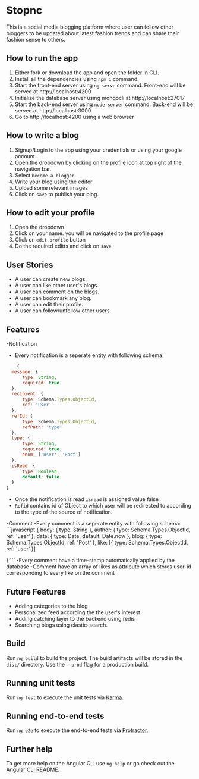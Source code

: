# Stopnc

This is a social media blogging platform where user can follow other bloggers to be updated about latest fashion trends and can share their fashion sense to others.

## How to run the app

1. Either fork or download the app and open the folder in CLI.
2. Install all the dependencies using `npm i` command.
3. Start the front-end server using `ng serve` command. Front-end will be served at http://localhost:4200
4. Initialize the database server using mongocli at  http://localhost:27017
5. Start the back-end server using `node server` command. Back-end will be served at http://localhost:3000
6. Go to http://localhost:4200 using a web browser

## How to write a blog

1. Signup/Login to the app using your credentials or using your google account.
2. Open the dropdown by clicking on the profile icon at top right of the navigation bar.
3. Select `become a blogger`
4. Write your blog using the editor
5. Upload some relevant images
6. Click on `save` to publish your blog.

## How to edit your profile
1. Open the dropdown 
2. Click on your name. you will be navigated to the profile page
3. Click on `edit profile` button
4. Do the required editts and click on `save`

## User Stories
- A user can create new blogs.
- A user can like other user's blogs.
- A user can comment on the blogs.
- A user can bookmark any blog.
- A user can edit their profile.
- A user can follow/unfollow other users.

## Features
-Notification
  - Every notification is a seperate entity with following schema:
  ```javascript
      {
    message: {
        type: String,
        required: true
    },
    recipient: {
        type: Schema.Types.ObjectId,
        ref: 'User'
    },
    refId: {
        type: Schema.Types.ObjectId,
        refPath: 'type'
    },
    type: {
        type: String,
        required: true,
        enum: ['User', 'Post']
    },
    isRead: {
        type: Boolean,
        default: false
    }
}
```
  - Once the notification is read `isread` is assigned value false
  - `Refid` contains id of Object to which user will be redirected to according to the type of the source of notification.
  
-Comment
  -Every comment is a seperate entity with following schema:
    ```javascript
    {
    body: {
        type: String
    },
    author: {
        type: Schema.Types.ObjectId,
        ref: 'user'
    },
    date: {
        type: Date,
        default: Date.now
    },
    blog: {
        type: Schema.Types.ObjectId,
        ref: 'Post'
    },
    like: [{
        type: Schema.Types.ObjectId,
        ref: 'user'
    }]

}
    ```
    -Every comment have a time-stamp automatically applied by the database
    -Comment have an array of likes as attribute which stores user-id corresponding to every like on the comment
## Future Features
- Adding categories to the blog
- Personalized feed according the the user's interest
- Adding catching layer to the backend using redis
- Searching blogs using elastic-search.


## Build

Run `ng build` to build the project. The build artifacts will be stored in the `dist/` directory. Use the `--prod` flag for a production build.

## Running unit tests

Run `ng test` to execute the unit tests via [Karma](https://karma-runner.github.io).

## Running end-to-end tests

Run `ng e2e` to execute the end-to-end tests via [Protractor](http://www.protractortest.org/).

## Further help

To get more help on the Angular CLI use `ng help` or go check out the [Angular CLI README](https://github.com/angular/angular-cli/blob/master/README.md).
